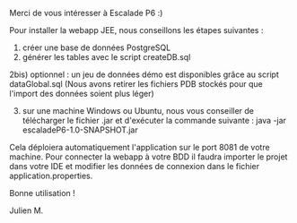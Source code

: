 Merci de vous intéresser à Escalade P6 :)

Pour installer la webapp JEE, nous conseillons les étapes suivantes :

1) créer une base de données PostgreSQL
2) générer les tables avec le script createDB.sql

2bis) optionnel : un jeu de données démo est disponibles grâce au script dataGlobal.sql
(Nous avons retirer les fichiers PDB stockés pour que l'import des données soient plus léger)

3) sur une machine Windows ou Ubuntu, nous vous conseiller de télécharger le fichier .jar et d'exécuter la commande suivante :
java -jar escaladeP6-1.0-SNAPSHOT.jar

Cela déploiera automatiquement l'application sur le port 8081 de votre machine.
Pour connecter la webapp à votre BDD il faudra importer le projet dans votre IDE et modifier les données de connexion dans le fichier application.properties.


Bonne utilisation !

Julien M.